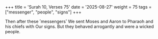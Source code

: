 +++
title = 'Surah 10, Verses 75'
date = '2025-08-27'
weight = 75
tags = ["messenger", "people", "signs"]
+++

Then after these ˹messengers˺ We sent Moses and Aaron to Pharaoh and his chiefs with Our signs. But they behaved arrogantly and were a wicked people.